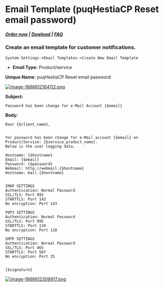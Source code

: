 # Email Template (puqHestiaCP Reset email password)

#####  [Order now](https://panel.puqcloud.com/index.php?rp=/store/whmcs-module-hestiacp) | [Dowload](https://download.puqcloud.com/WHMCS/servers/PUQ_WHMCS-HestiaCP/) | [FAQ](https://faq.puqcloud.com/)

### Create an email template for customer notifications.

```
System Settings->Email Templates->Create New Email Template
```

- **Email Type:** Product/service

**Unique Name:** puqHestiaCP Reset email password

[![image-1666612164112.png](https://doc.puq.info/uploads/images/gallery/2022-10/scaled-1680-/image-1666612164112.png)](https://doc.puq.info/uploads/images/gallery/2022-10/image-1666612164112.png)

**Subject:**

```
Password has been change for e-Mail Account {$email}
```

**Body:**

```
Dear {$client_name},


Yor password has been change for e-Mail account {$email} on Product/Service: {$service_product_name}. 
Below is the user logging data.

Hostname: {$hostname}
Email: {$email}
Password: {$password}
Webmail: http://webmail.{$hostname}
Hostname: mail.{$hostname}


IMAP SETTINGS
Authentication: Normal Password
SSL/TLS: Port 993
STARTTLS: Port 143
No encryption: Port 143

POP3 SETTINGS
Authentication: Normal Password
SSL/TLS: Port 995
STARTTLS: Port 110
No encryption: Port 110

SMTP SETTINGS
Authentication: Normal Password
SSL/TLS: Port 465
STARTTLS: Port 587
No encryption: Port 25


{$signature}
```

[![image-1666612309917.png](https://doc.puq.info/uploads/images/gallery/2022-10/scaled-1680-/image-1666612309917.png)](https://doc.puq.info/uploads/images/gallery/2022-10/image-1666612309917.png)
